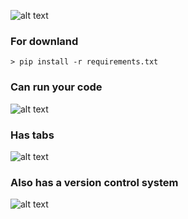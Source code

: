 ![alt text](https://i.imgyukle.com/2020/11/18/Ta28Z1.png)
### For downland

````shell
> pip install -r requirements.txt
````
### Can run your code
![alt text](https://prnt.sc/voc2y8)
### Has tabs
![alt text](https://prnt.sc/voc5fn)
### Also has a version control system
![alt text](https://prnt.sc/voc652)

